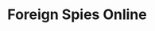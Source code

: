 ---
layout: other-video
permalink: /foreign-spies-online
title: Foreign Spies Online
video_number: 72
release_date: 1999-01-01
description: 
cast: 
video_info:
  - 
video_available: false
medium: live action
old_cm_description: |
  My mom got me a video title maker for Christmas, so I could add credits and titles in my movies. My first movie to use this device was this experimental video with my sister and her friend speaking a foreign language and I translated it with subtitles.
james_old_star_rating: 1
james_old_number_rating: 4
---